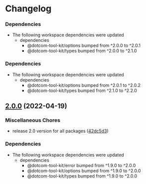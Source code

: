 # Changelog

### Dependencies

* The following workspace dependencies were updated
  * dependencies
    * @dotcom-tool-kit/options bumped from ^2.0.0 to ^2.0.1
    * @dotcom-tool-kit/types bumped from ^2.0.0 to ^2.1.0

### Dependencies

* The following workspace dependencies were updated
  * dependencies
    * @dotcom-tool-kit/options bumped from ^2.0.1 to ^2.0.2
    * @dotcom-tool-kit/types bumped from ^2.1.0 to ^2.2.0

## [2.0.0](https://github.com/Financial-Times/dotcom-tool-kit/compare/vault-v1.9.0...vault-v2.0.0) (2022-04-19)


### Miscellaneous Chores

* release 2.0 version for all packages ([42dc5d3](https://github.com/Financial-Times/dotcom-tool-kit/commit/42dc5d39bf330b9bca4121d062470904f9c6918d))


### Dependencies

* The following workspace dependencies were updated
  * dependencies
    * @dotcom-tool-kit/error bumped from ^1.9.0 to ^2.0.0
    * @dotcom-tool-kit/options bumped from ^1.9.0 to ^2.0.0
    * @dotcom-tool-kit/types bumped from ^1.9.0 to ^2.0.0
